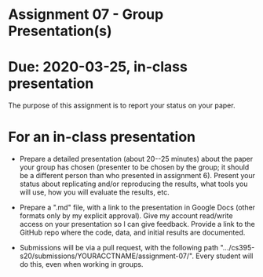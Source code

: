 # Assignment 07 - Group Presentation(s)

# Due: 2020-03-25, in-class presentation 

The purpose of this assignment is to report your status on your paper.

# For an in-class presentation

* Prepare a detailed presentation (about 20--25 minutes) about the paper your group has chosen (presenter to be chosen by the group; it should be a different person than who presented in assignment 6).  Present your status about replicating and/or reproducing the results, what tools you will use, how you will evaluate the results, etc.  

* Prepare a ".md" file, with a link to the presentation in Google Docs (other formats only by my explicit approval).  Give my account read/write access on your presentation so I can give feedback.  Provide a link to the GitHub repo where the code, data, and initial results are documented.

* Submissions will be via a pull request, with the following path ".../cs395-s20/submissions/YOURACCTNAME/assignment-07/".  Every student will do this, even when working in groups.  
